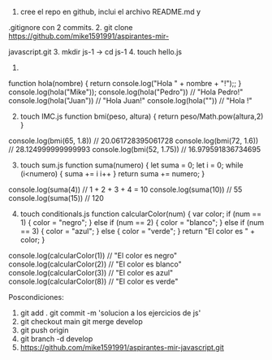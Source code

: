 1. cree el repo en github, inclui el archivo README.md y 

.gitignore con 2 commits.
2. git clone https://github.com/mike1591991/aspirantes-mir-

javascript.git
3. mkdir js-1 -> cd js-1
4. touch hello.js

1.
function hola(nombre) {
  return console.log("Hola " + nombre + "!");;
}
console.log(hola("Mike"));
console.log(hola("Pedro")) // "Hola Pedro!"
console.log(hola("Juan")) // "Hola Juan!"
console.log(hola("")) // "Hola !"

2. touch IMC.js
function bmi(peso, altura) {
  return peso/Math.pow(altura,2)
}

console.log(bmi(65, 1.8)) // 20.061728395061728
console.log(bmi(72, 1.6)) // 28.124999999999993
console.log(bmi(52, 1.75)) //  16.979591836734695

3. touch sum.js
function suma(numero) {
  let suma = 0;
  let i = 0;
  while (i<numero) {
    suma += i
    i++
  }
  return suma += numero;
}

console.log(suma(4)) // 1 + 2 + 3 + 4 = 10
console.log(suma(10)) // 55
console.log(suma(15)) // 120

4. touch conditionals.js
function calcularColor(num) {
  var color;
  if (num == 1) {
    color = "negro";
  } else if (num == 2) {
    color = "blanco";
  } else if (num == 3) {
    color = "azul";
  } else {
    color = "verde";
  }
  return "El color es " + color;
}

console.log(calcularColor(1)) // "El color es negro"
console.log(calcularColor(2)) // "El color es blanco"
console.log(calcularColor(3)) // "El color es azul"
console.log(calcularColor(8)) // "El color es verde"

Poscondiciones: 
1. git add .
git commit -m 'solucion a los ejercicios de js'
2. git checkout main
git merge develop
3. git push origin
4. git branch -d develop
5. https://github.com/mike1591991/aspirantes-mir-javascript.git
